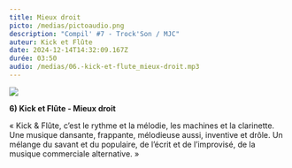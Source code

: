 ```yaml
---
title: Mieux droit
picto: /medias/pictoaudio.png
description: "Compil' #7 - Trock'Son / MJC"
auteur: Kick et Flûte
date: 2024-12-14T14:32:09.167Z
durée: 03:50
audio: /medias/06.-kick-et-flute_mieux-droit.mp3
---
```

![](/medias/kik-flute_250.png)

**6) Kick et Flûte - Mieux droit** 

« Kick & Flûte, c’est le rythme et la mélodie, les machines et la clarinette. Une musique dansante, frappante, mélodieuse aussi, inventive et drôle. Un mélange du savant et du populaire, de l’écrit et de l’improvisé, de la musique commerciale alternative. »